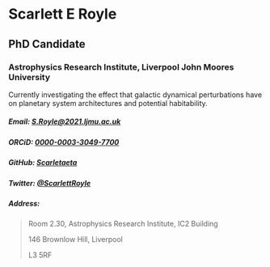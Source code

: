 # Scarlett E Royle
## PhD Candidate
### Astrophysics Research Institute, Liverpool John Moores University

Currently investigating the effect that galactic dynamical perturbations have on planetary system architectures and potential habitability.

##### Email: [S.Royle@2021.ljmu.ac.uk](S.Royle@2021.ljmu.ac.uk)
##### ORCiD: [0000-0003-3049-7700](https://orcid.org/my-orcid?orcid=0000-0003-3049-7700)
##### GitHub: [Scarletaeta](https://github.com/Scarletaeta)
##### Twitter: [@ScarlettRoyle](https://twitter.com/ScarlettRoyle)
##### Address:
> Room 2.30, Astrophysics Research Institute, IC2 Building
> 
> 146 Brownlow Hill, Liverpool
> 
> L3 5RF
